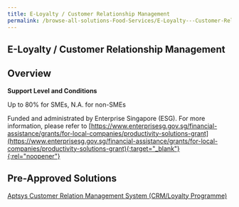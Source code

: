 ```yaml
---
title: E-Loyalty / Customer Relationship Management
permalink: /browse-all-solutions-Food-Services/E-Loyalty---Customer-Relationship-Management
---
```


## E-Loyalty / Customer Relationship Management
## Overview

**Support Level and Conditions**

Up to 80% for SMEs, N.A. for non-SMEs

Funded and administrated by Enterprise Singapore (ESG). For more information, please refer to
[https://www.enterprisesg.gov.sg/financial-assistance/grants/for-local-companies/productivity-solutions-grant](https://www.enterprisesg.gov.sg/financial-assistance/grants/for-local-companies/productivity-solutions-grant){:target="_blank"}{:rel="noopener"}

## Pre-Approved Solutions

<a href='/productivity-solutions-grant/solutionrepo/solution1262' target='_blank'>Aptsys Customer Relation Management System (CRM/Loyalty Programme)</a><br>

